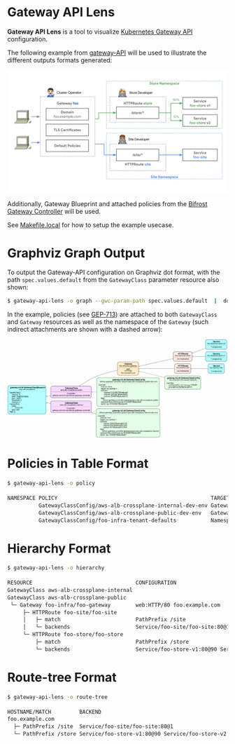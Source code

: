 # Gateway API Lens

**Gateway API Lens** is a tool to visualize [Kubernetes Gateway
API](https://gateway-api.sigs.k8s.i) configuration.

The following example from
[gateway-API](https://gateway-api.sigs.k8s.io) will be used to
illustrate the different outputs formats generated:

![Gateway-API example](doc/images/gateway-roles.png)

Additionally, Gateway Blueprint and attached policies from the
[Bifrost Gateway
Controller](https://github.com/tv2-oss/bifrost-gateway-controller)
will be used.

See [Makefile.local](Makefile.local) for how to setup the example
usecase.

# Graphviz Graph Output

To output the Gateway-API configuration on Graphviz dot format, with
the path `spec.values.default` from the `GatewayClass` parameter
resource also shown:

```bash
$ gateway-api-lens -o graph --gwc-param-path spec.values.default  |  dot -Tsvg > output.svg
```

In the example, policies (see
[GEP-713](https://gateway-api.sigs.k8s.io/geps/gep-713)) are attached
to both `GatewayClass` and `Gateway` resources as well as the
namespace of the `Gateway` (such indirect attachments are shown with a
dashed arrow):

![Example Graphviz output](doc/images/graphviz-output.png)

# Policies in Table Format

```bash
$ gateway-api-lens -o policy

NAMESPACE POLICY                                                 TARGET                                   DEFAULT OVERRIDE
          GatewayClassConfig/aws-alb-crossplane-internal-dev-env GatewayClass/aws-alb-crossplane-internal No      Yes
          GatewayClassConfig/aws-alb-crossplane-public-dev-env   GatewayClass/aws-alb-crossplane-public   No      Yes
          GatewayClassConfig/foo-infra-tenant-defaults           Namespace/foo-infra                      No      Yes
```

# Hierarchy Format

```bash
$ gateway-api-lens -o hierarchy

RESOURCE                                 CONFIGURATION
GatewayClass aws-alb-crossplane-internal
GatewayClass aws-alb-crossplane-public
 └─ Gateway foo-infra/foo-gateway        web:HTTP/80 foo.example.com
     ├─ HTTPRoute foo-site/foo-site
     │   ├─ match                        PathPrefix /site
     │   └─ backends                     Service/foo-site/foo-site:80@1
     └─ HTTPRoute foo-store/foo-store
         ├─ match                        PathPrefix /store
         └─ backends                     Service/foo-store-v1:80@90 Service/foo-store-v2:80@10
```

# Route-tree Format

```bash
$ gateway-api-lens -o route-tree

HOSTNAME/MATCH         BACKEND
foo.example.com
  ├─ PathPrefix /site  Service/foo-site/foo-site:80@1
  └─ PathPrefix /store Service/foo-store-v1:80@90 Service/foo-store-v2:80@10
```

